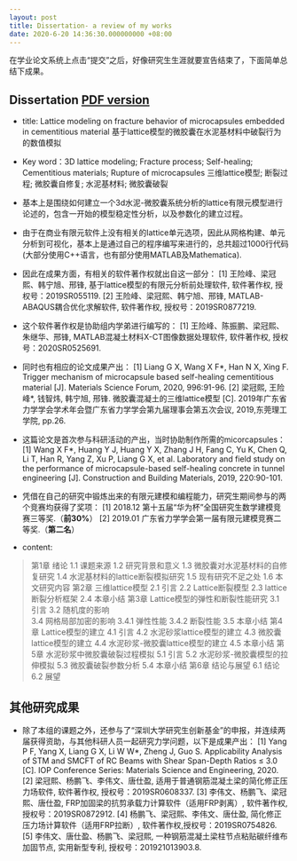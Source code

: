 ```yaml
---
layout: post
title: Dissertation- a review of my works
date: 2020-6-20 14:36:30.000000000 +08:00
---
```


在学业论文系统上点击“提交”之后，好像研究生生涯就要宣告结束了，下面简单总结下成果。

## Dissertation [PDF version](https://drive.google.com/file/d/1c2FCtJN4I5ceeE9NqAOsescBTIXjyBrv/view?usp=drive_link)
- title: Lattice modeling on fracture behavior of microcapsules embedded in cementitious material
          基于lattice模型的微胶囊在水泥基材料中破裂行为的数值模拟

- Key word：3D lattice modeling; Fracture process; Self-healing; Cementitious materials; Rupture of microcapsules
            三维lattice模型; 断裂过程; 微胶囊自修复; 水泥基材料; 微胶囊破裂

- 基本上是围绕如何建立一个3d水泥-微胶囊系统分析的lattice有限元模型进行论述的，包含一开始的模型稳定性分析，以及参数化的建立过程。

- 由于在商业有限元软件上没有相关的lattice单元选项，因此从网格构建、单元分析到可视化，基本上是通过自己的程序编写来进行的，总共超过1000行代码 (大部分使用C++语言，也有部分使用MATLAB及Mathematica).

- 因此在成果方面，有相关的软件著作权就出自这一部分：
[1]	王险峰、梁冠熙、韩宁旭、邢锋, 基于lattice模型的有限元分析前处理软件, 软件著作权, 授权号：2019SR055119.
[2]	王险峰、梁冠熙、韩宁旭、邢锋, MATLAB-ABAQUS耦合优化求解软件, 软件著作权, 授权号：2019SR0877219.

- 这个软件著作权是协助组内学弟进行编写的：
[1]	王险峰、陈振鹏、梁冠熙、朱继华、邢锋, MATLAB混凝土材料X-CT图像数据处理软件, 软件著作权, 授权号：2020SR0525691.

- 同时也有相应的论文成果产出：
[1] Liang G X, Wang X F*, Han N X, Xing F. Trigger mechanism of microcapsule based self-healing cementitious material [J]. Materials Science Forum, 2020, 996:91-96.
[2]	梁冠熙, 王险峰*, 钱智炜, 韩宁旭, 邢锋. 微胶囊混凝土的三维lattice模型 [C]. 2019年广东省力学学会学术年会暨广东省力学学会第九届理事会第五次会议, 2019,东莞理工学院, pp.26.

- 这篇论文是首次参与科研活动的产出，当时协助制作所需的micorcapsules：
[1]	Wang X F*, Huang Y J, Huang Y X, Zhang J H, Fang C, Yu K, Chen Q, Li T, Han R, Yang Z, Xu P, Liang G X, et al. Laboratory and field study on the performance of microcapsule-based self-healing concrete in tunnel engineering [J]. Construction and Building Materials, 2019, 220:90-101.

- 凭借在自己的研究中锻炼出来的有限元建模和编程能力，研究生期间参与的两个竞赛均获得了奖项：
[1]	2018.12 第十五届“华为杯”全国研究生数学建模竞赛三等奖.（**前30%**）
[2]	2019.01 广东省力学学会第一届有限元建模竞赛二等奖.（**第二名**）


- content:

> 第1章 绪论
> 1.1 课题来源
1.2 研究背景和意义
1.3 微胶囊对水泥基材料的自修复研究
1.4 水泥基材料的lattice断裂模拟研究
1.5 现有研究不足之处
1.6 本文研究内容
第2章 三维lattice模型
2.1 引言
2.2 Lattice断裂模型
2.3 lattice断裂分析框架
2.4 本章小结
第3章 Lattice模型的弹性和断裂性能研究
3.1 引言
3.2 随机度的影响	
3.4 网格局部加密的影响
3.4.1 弹性性能
3.4.2 断裂性能
3.5 本章小结
第4章 Lattice模型的建立
4.1 引言
4.2 水泥砂浆lattice模型的建立
4.3 微胶囊lattice模型的建立
4.4 水泥砂浆-微胶囊lattice模型的建立
4.5 本章小结
第5章 水泥砂浆中微胶囊破裂过程模拟
5.1 引言
5.2 水泥砂浆-微胶囊模型的拉伸模拟
5.3 微胶囊破裂参数分析
5.4 本章小结
第6章 结论与展望
6.1 结论
6.2 展望

## 其他研究成果
- 除了本组的课题之外，还参与了“深圳大学研究生创新基金”的申报，并连续两届获得资助，与其他科研人员一起研究力学问题，以下是成果产出：
[1]	Yang P F, Yang X, Liang G X, Li W W*, Zheng J, Guo S. Applicability Analysis of STM and SMCFT of RC Beams with Shear Span-Depth Ratios ≤ 3.0 [C]. IOP Conference Series: Materials Science and Engineering, 2020.
[2]	梁冠熙、杨鹏飞、李伟文、唐仕盈, 适用于普通钢筋混凝土梁的简化修正压力场软件, 软件著作权, 授权号：2019SR0608337.
[3]	李伟文、杨鹏飞、梁冠熙、唐仕盈, FRP加固梁的抗剪承载力计算软件（适用FRP剥离）, 软件著作权, 授权号：2019SR0872912.
[4]	杨鹏飞、梁冠熙、李伟文、唐仕盈, 简化修正压力场计算软件（适用FRP拉断）, 软件著作权,授权号：2019SR0754826.
[5]	李伟文、唐仕盈、杨鹏飞、梁冠熙, 一种钢筋混凝土梁柱节点粘贴碳纤维布加固节点, 实用新型专利, 授权号：201921013903.8.
